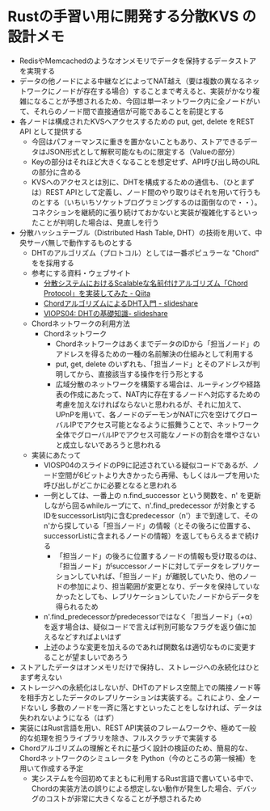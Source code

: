 # Rustの手習い用に開発する分散KVS の設計メモ

- RedisやMemcachedのようなオンメモリでデータを保持するデータストアを実現する
- データの他ノードによる中継などによってNAT越え（要は複数の異なるネットワークにノードが存在する場合）することまで考えると、実装がかなり複雑になることが予想されるため、今回は単一ネットワーク内に全ノードがいて、それらのノード間で直接通信が可能であることを前提とする
- 各ノードは構成されたKVSへアクセスするための put, get, delete をREST API として提供する
  - 今回はパフォーマンスに重きを置かないこともあり、ストアできるデータはJSON形式として解釈可能なものに限定する（Valueの部分）
  - Keyの部分はそれほど大きくなることを想定せず、API呼び出し時のURLの部分に含める
  - KVSへのアクセスとは別に、DHTを構成するための通信も、（ひとまずは）REST APIとして定義し、ノード間のやり取りはそれを用いて行うものとする（いちいちソケットプログラミングするのは面倒なので・・）。コネクションを継続的に張り続けておかないと実装が複雑化するといったことが判明した場合は、見直しを行う
- 分散ハッシュテーブル（Distributed Hash Table, DHT）の技術を用いて、中央サーバ無しで動作するものとする
  - DHTのアルゴリズム（プロトコル）としては一番ポピュラーな "Chord" をを採用する
  - 参考にする資料・ウェブサイト
    - [分散システムにおけるScalableな名前付けアルゴリズム「Chord Protocol」を実装してみた - Qiita](https://qiita.com/taisho6339/items/7f849b65e2deab6759a1)
    - [ChordアルゴリズムによるDHT入門 - slideshare](https://www.slideshare.net/did2/chorddht)
    - [VIOPS04: DHTの基礎知識- slideshare](https://www.slideshare.net/viopsjp/dht20091211)
  - Chordネットワークの利用方法
    - Chordネットワーク
      - ChordネットワークはあくまでデータのIDから「担当ノード」のアドレスを得るための一種の名前解決の仕組みとして利用する
      - put, get, delete のいずれも、「担当ノード」とそのアドレスが判明してから、直接該当する操作を行う形とする
      - 広域分散のネットワークを構築する場合は、ルーティングや経路表の作成にあたって、NAT内に存在するノードへ対応するための考慮を加えなければならないと思われるが、それに加えて、UPnPを用いて、各ノードのデーモンがNATに穴を空けてグローバルIPでアクセス可能となるように振舞うことで、ネットワーク全体でグローバルIPでアクセス可能なノードの割合を増やさないと成立しないであろうと思われる
  - 実装にあたって
    - VIOSP04のスライドのP9に記述されている疑似コードであるが、ノード空間が6ビットより大きかったら再帰、もしくはループを用いた呼び出しがどこかに必要となると思われる
    - 一例としては、一番上の n.find_successor という関数を、n' を更新しながら回るwhileループにて、n'.find_predecessor が対象とするIDをsuccessorList内に含むpredecessor（n'）まで到達して、そのn'から探している「担当ノード」の情報（とその後ろに位置する、successorListに含まれるノードの情報）を返してもらえるまで続ける
      - 「担当ノード」の後ろに位置するノードの情報も受け取るのは、「担当ノード」がsuccessorノードに対してデータをレプリケーションしていれば、「担当ノード」が離脱していたり、他のノードの参加により、担当範囲が変更となり、データを保持していなかったとしても、レプリケーションしていたノードからデータを得られるため
    - n'.find_predecessorがpredecessorではなく「担当ノード」（+α）を返す場合は、疑似コードで言えば判別可能なフラグを返り値に加えるなどすればよいはず
    - 上述のような変更を加えるのであれば関数名は適切なものに変更することが望ましいであろう
- ストアしたデータはオンメモリだけで保持し、ストレージへの永続化はひとまず考えない
- ストレージへの永続化はしないが、DHTのアドレス空間上での隣接ノード等を相手方としたデータのレプリケーションは実装する。これにより、全ノードないし
多数のノードを一斉に落とすといったことをしなければ、データは失われないようになる（はず）
- 実装にはRust言語を用い、REST API実装のフレームワークや、極めて一般的な処理を担うライブラリを除き、フルスクラッチで実装する
- Chordアルゴリズムの理解とそれに基づく設計の検証のため、簡易的な、Chordネットワークのシミュレータを Python（今のところの第一候補）を用いて作成する予定
  - 実システムを今回初めてまともに利用するRust言語で書いている中で、Chordの実装方法の誤りによる想定しない動作が発生した場合、デバッグのコストが非常に大きくなることが予想されるため
